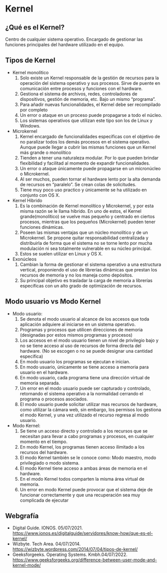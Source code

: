 # Kernel

## ¿Qué es el Kernel?

Centro de cualquier sistema operativo. Encargado de gestionar las funciones principales del hardware utilizado en el equipo.
## Tipos de Kernel

+	Kernel monolítico
    1.	Solo existe un Kernel responsable de la gestión de recursos para la operación del sistema operativo y sus procesos. Sirve de puente en comunicación entre procesos y funciones con el hardware. 
    2.	Gestiona el sistema de archivos, redes, controladores de dispositivos, gestión de memoria, etc. Bajo un mismo “programa”.
    3.	Para añadir nuevas funcionalidades, el Kernel debe ser recompilado por completo
    4.	Un error o ataque en un proceso puede propagarse a todo el núcleo.
    5.	Los sistemas operativos que utilizan este tipo son los de Linux y Windows.
+	Microkernel
    1.	Kernel encargado de funcionalidades especificas con el objetivo de no paralizar todos los demás procesos en el sistema operativo. Aunque puede llegar a cubrir las mismas funciones que un Kernel más grande o monolítico
    2.	Tienden a tener una naturaleza modular. Por lo que pueden brindar flexibilidad y facilitad al momento de expandir funcionalidades.
    3.	Un error o ataque únicamente puede propagarse en un micronúcleo o Microkernel. 
    4.	Al ser muchos, pueden tornar el hardware lento por la alta demanda de recursos en “paralelo”. Se crean colas de solicitudes.
    5.	Tiene muy poco uso practico y únicamente se ha utilizado en conjunto con OS X.
+	Kernel Hibrido
    1.	Es la combinación de Kernel monolítico y Microkernel, y por esta misma razón se le llama hibrido. En uno de estos, el Kernel grande(monolítico) se vuelve mas pequeño y centrado en ciertos procesos, mientras que los pequeños (Microkernel) pueden tener funciones dinámicas. 
    2.	Poseen las mismas ventajas que un núcleo monolítico y de un Microkernel. Se propone quitar responsabilidad centralizada y distribuirla de forma que el sistema no se torne lento por mucha modulación ni sea totalmente vulnerable en su núcleo principal.
    3.	Estos se suelen utilizar en Linux y OS X.
+	Exonúcleos
    1.	Cambian la forma de gestionar el sistema operativo a una estructura vertical, proponiendo el uso de librerías dinámicas que prestan los recursos de memoria y no los maneja como depósitos.
    2.	Su principal objetivo es trasladar la carga de memoria a librerías especificas con un alto grado de optimización de recursos.
## Modo usuario vs Modo Kernel

+	Modo usuario:
    1.	Se denota el modo usuario al alcance de los accesos que toda aplicación adquiere al iniciarse en un sistema operativo. 
    2.	Programas y procesos que utilicen direcciones de memoria (designadas por estos mismos programas y procesos)
    3.	Los accesos en el modo usuario tienen un nivel de privilegio bajo y no se tiene acceso al uso de recursos de forma directa del hardware. (No se escogen o no se puede designar una cantidad especifica)
    4.	En modo usuario los programas se ejecutan e inician.
    5.	En modo usuario, únicamente se tiene acceso a memoria para usuario en el hardware.
    6.	En modo usuario, cada programa tiene una dirección virtual de memoria separada.
    7.	Un error en el modo usuario puede ser capturado y controlado, retornando el sistema operativo a la normalidad cerrando el programa o procesos asociados.
    8.	El modo usuario puede solicitar utilizar mas recursos de hardware, como utilizar la cámara web, sin embargo, los permisos los gestiona el modo Kernel, y una vez utilizado el recurso regresa al modo usuario.
+	Modo Kernel:
    1.	Se tiene un acceso directo y controlado a los recursos que se necesitan para llevar a cabo programas y procesos, en cualquier momento en el tiempo.
    2.	En modo Kernel, los programas tienen acceso ilimitado a los recursos del hardware.
    3.	El modo Kernel también se le conoce como: Modo maestro, modo privilegiado o modo sistema.
    4.	El modo Kernel tiene acceso a ambas áreas de memoria en el hardware.
    5.	En el modo Kernel todos comparten la misma área virtual de memoria.
    6.	Un error en modo Kernel puede provocar que el sistema deje de funcionar correctamente y que una recuperación sea muy complicada de ejecutar
## Webgrafía

+ Digital Guide. IONOS. 05/07/2021. https://www.ionos.es/digitalguide/servidores/know-how/que-es-el-kernel/
+ Wizbyte. Tech Area. 04/07/2014. https://wizbyte.wordpress.com/2014/07/04/tipos-de-kernel/
+ Geeksforgeeks. Operating Systems. Kmbh.04/07/2022. https://www.geeksforgeeks.org/difference-between-user-mode-and-kernel-mode/